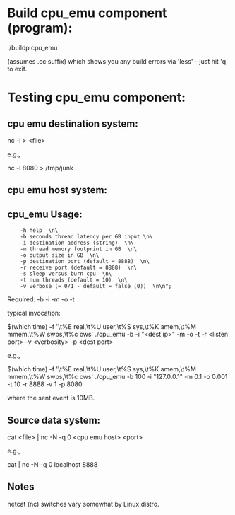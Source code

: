# Build cpu_emu component (program):

./buildp cpu_emu

(assumes .cc suffix) which shows you any build errors via 'less' - just hit 'q' to exit. 


# Testing cpu_emu component:

## cpu emu destination system:

nc -l </port> > \<file> 

e.g.,

nc -l 8080 > /tmp/junk 


## cpu emu host system:

## cpu_emu Usage: 

        -h help  \n\
        -b seconds thread latency per GB input \n\
        -i destination address (string)  \n\
        -m thread memory footprint in GB  \n\
        -o output size in GB  \n\
        -p destination port (default = 8888)  \n\
        -r receive port (default = 8888)  \n\
        -s sleep versus burn cpu  \n\
        -t num threads (default = 10)  \n\
        -v verbose (= 0/1 - default = false (0))  \n\n";

Required: -b -i -m -o -t

typical invocation:

$(which time) -f '\t%E real,\t%U user,\t%S sys,\t%K amem,\t%M mmem,\t%W swps,\t%c cws' ./cpu_emu -b <int> -i "\<dest ip>" -m <float> -o <float> -t <int> -r \<listen port> -v \<verbosity> -p \<dest port>

e.g.,

$(which time) -f '\t%E real,\t%U user,\t%S sys,\t%K amem,\t%M mmem,\t%W swps,\t%c cws' ./cpu_emu -b 100 -i "127.0.0.1" -m 0.1 -o 0.001 -t 10 -r 8888 -v 1 -p 8080

where the sent event is 10MB.

## Source data system:

cat \<file> | nc -N -q 0 \<cpu emu host> \<port> 

e.g., 

cat <file> | nc -N -q 0 localhost 8888

## Notes

netcat (nc) switches vary somewhat by Linux distro.




